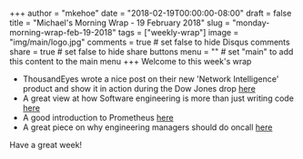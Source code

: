 +++
author = "mkehoe"
date = "2018-02-19T00:00:00-08:00"
draft = false
title = "Michael's Morning Wrap - 19 February 2018"
slug = "monday-morning-wrap-feb-19-2018"
tags = ["weekly-wrap"]
image = "img/main/logo.jpg"
comments = true     # set false to hide Disqus comments
share = true        # set false to hide share buttons
menu = ""           # set "main" to add this content to the main menu
+++
Welcome to this week's wrap

* ThousandEyes wrote a nice post on their new 'Network Intelligence' product and show it in action during the Dow Jones drop [here]([https://blog.thousandeyes.com/a-tale-of-two-trading-sites-told-by-network-monitoring/)
* A great view at how Software engineering is more than just writing code [here](https://medium.com/blacklane-engineering/the-heart-of-being-an-engineer-b97a1039acfb)
* A good introduction to Prometheus [here](https://kjanshair.github.io/2018/02/20/prometheus-monitoring/)
* A great piece on why engineering managers should do oncall [here](https://blog.usejournal.com/why-as-a-netflix-infrastructure-manager-am-i-on-call-bdc551ac01fe)

Have a great week!
